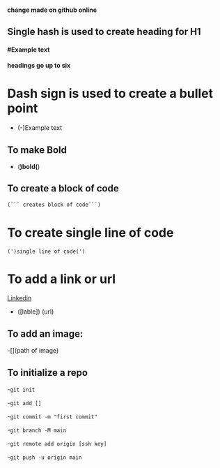 
#### change made on github online
## Single hash is used to create heading for H1
#### #Example text
#### headings  go up to six 

# Dash sign is used to create a bullet point
- (-)Example text 

## To make Bold
- (**)**bold**(**)

## To create a block of code
```python
(``` creates block of code```)
```

# To create single line of code 
`(')single line of code(')`

# To add a link or url 
[Linkedin](https://www.linkedin.com/in/brittanykharrison/)
- ([lable]) (url)

## To add an image:
-[](path of image)

## To initialize a repo
-`git init` 

-`git add []`

-`git commit -m "first commit"`

-`git branch -M main`

-`git remote add origin [ssh key] `

-`git push -u origin main`
